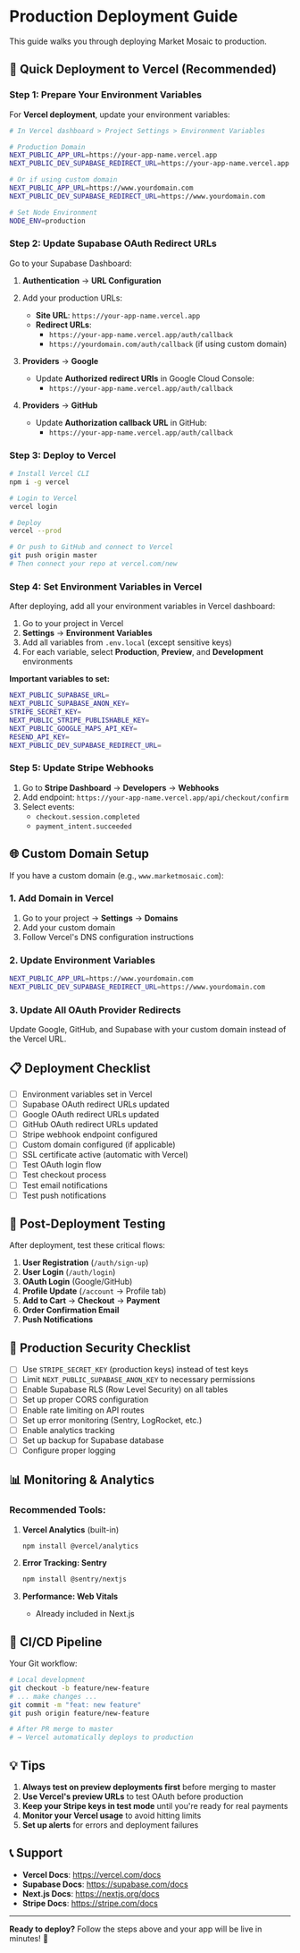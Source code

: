 # Production Deployment Guide

This guide walks you through deploying Market Mosaic to production.

## 🚀 Quick Deployment to Vercel (Recommended)

### Step 1: Prepare Your Environment Variables

For **Vercel deployment**, update your environment variables:

```bash
# In Vercel dashboard > Project Settings > Environment Variables

# Production Domain
NEXT_PUBLIC_APP_URL=https://your-app-name.vercel.app
NEXT_PUBLIC_DEV_SUPABASE_REDIRECT_URL=https://your-app-name.vercel.app

# Or if using custom domain
NEXT_PUBLIC_APP_URL=https://www.yourdomain.com
NEXT_PUBLIC_DEV_SUPABASE_REDIRECT_URL=https://www.yourdomain.com

# Set Node Environment
NODE_ENV=production
```

### Step 2: Update Supabase OAuth Redirect URLs

Go to your Supabase Dashboard:
1. **Authentication** → **URL Configuration**
2. Add your production URLs:
   - **Site URL**: `https://your-app-name.vercel.app`
   - **Redirect URLs**: 
     - `https://your-app-name.vercel.app/auth/callback`
     - `https://yourdomain.com/auth/callback` (if using custom domain)

3. **Providers** → **Google**
   - Update **Authorized redirect URIs** in Google Cloud Console:
     - `https://your-app-name.vercel.app/auth/callback`

4. **Providers** → **GitHub**
   - Update **Authorization callback URL** in GitHub:
     - `https://your-app-name.vercel.app/auth/callback`

### Step 3: Deploy to Vercel

```bash
# Install Vercel CLI
npm i -g vercel

# Login to Vercel
vercel login

# Deploy
vercel --prod

# Or push to GitHub and connect to Vercel
git push origin master
# Then connect your repo at vercel.com/new
```

### Step 4: Set Environment Variables in Vercel

After deploying, add all your environment variables in Vercel dashboard:

1. Go to your project in Vercel
2. **Settings** → **Environment Variables**
3. Add all variables from `.env.local` (except sensitive keys)
4. For each variable, select **Production**, **Preview**, and **Development** environments

**Important variables to set:**
```bash
NEXT_PUBLIC_SUPABASE_URL=
NEXT_PUBLIC_SUPABASE_ANON_KEY=
STRIPE_SECRET_KEY=
NEXT_PUBLIC_STRIPE_PUBLISHABLE_KEY=
NEXT_PUBLIC_GOOGLE_MAPS_API_KEY=
RESEND_API_KEY=
NEXT_PUBLIC_DEV_SUPABASE_REDIRECT_URL=
```

### Step 5: Update Stripe Webhooks

1. Go to **Stripe Dashboard** → **Developers** → **Webhooks**
2. Add endpoint: `https://your-app-name.vercel.app/api/checkout/confirm`
3. Select events:
   - `checkout.session.completed`
   - `payment_intent.succeeded`

## 🌐 Custom Domain Setup

If you have a custom domain (e.g., `www.marketmosaic.com`):

### 1. Add Domain in Vercel

1. Go to your project → **Settings** → **Domains**
2. Add your custom domain
3. Follow Vercel's DNS configuration instructions

### 2. Update Environment Variables

```bash
NEXT_PUBLIC_APP_URL=https://www.yourdomain.com
NEXT_PUBLIC_DEV_SUPABASE_REDIRECT_URL=https://www.yourdomain.com
```

### 3. Update All OAuth Provider Redirects

Update Google, GitHub, and Supabase with your custom domain instead of the Vercel URL.

## 📋 Deployment Checklist

- [ ] Environment variables set in Vercel
- [ ] Supabase OAuth redirect URLs updated
- [ ] Google OAuth redirect URLs updated
- [ ] GitHub OAuth redirect URLs updated
- [ ] Stripe webhook endpoint configured
- [ ] Custom domain configured (if applicable)
- [ ] SSL certificate active (automatic with Vercel)
- [ ] Test OAuth login flow
- [ ] Test checkout process
- [ ] Test email notifications
- [ ] Test push notifications

## 🔧 Post-Deployment Testing

After deployment, test these critical flows:

1. **User Registration** (`/auth/sign-up`)
2. **User Login** (`/auth/login`)
3. **OAuth Login** (Google/GitHub)
4. **Profile Update** (`/account` → Profile tab)
5. **Add to Cart** → **Checkout** → **Payment**
6. **Order Confirmation Email**
7. **Push Notifications**

## 🚨 Production Security Checklist

- [ ] Use `STRIPE_SECRET_KEY` (production keys) instead of test keys
- [ ] Limit `NEXT_PUBLIC_SUPABASE_ANON_KEY` to necessary permissions
- [ ] Enable Supabase RLS (Row Level Security) on all tables
- [ ] Set up proper CORS configuration
- [ ] Enable rate limiting on API routes
- [ ] Set up error monitoring (Sentry, LogRocket, etc.)
- [ ] Enable analytics tracking
- [ ] Set up backup for Supabase database
- [ ] Configure proper logging

## 📊 Monitoring & Analytics

### Recommended Tools:

1. **Vercel Analytics** (built-in)
   ```bash
   npm install @vercel/analytics
   ```

2. **Error Tracking: Sentry**
   ```bash
   npm install @sentry/nextjs
   ```

3. **Performance: Web Vitals**
   - Already included in Next.js

## 🔄 CI/CD Pipeline

Your Git workflow:
```bash
# Local development
git checkout -b feature/new-feature
# ... make changes ...
git commit -m "feat: new feature"
git push origin feature/new-feature

# After PR merge to master
# → Vercel automatically deploys to production
```

## 💡 Tips

1. **Always test on preview deployments first** before merging to master
2. **Use Vercel's preview URLs** to test OAuth before production
3. **Keep your Stripe keys in test mode** until you're ready for real payments
4. **Monitor your Vercel usage** to avoid hitting limits
5. **Set up alerts** for errors and deployment failures

## 📞 Support

- **Vercel Docs**: https://vercel.com/docs
- **Supabase Docs**: https://supabase.com/docs
- **Next.js Docs**: https://nextjs.org/docs
- **Stripe Docs**: https://stripe.com/docs

---

**Ready to deploy?** Follow the steps above and your app will be live in minutes! 🚀

